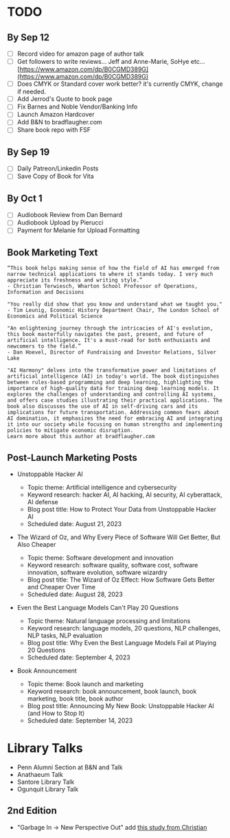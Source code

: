 # TODO

## By Sep 12
* [ ] Record video for amazon page of author talk
* [ ] Get followers to write reviews... Jeff and Anne-Marie, SoHye etc... [https://www.amazon.com/dp/B0CGMD389G](https://www.amazon.com/dp/B0CGMD389G)
* [ ] Does CMYK or Standard cover work better? it's currently CMYK, change if needed.
* [ ] Add Jerrod's Quote to book page
* [ ] Fix Barnes and Noble Vendor/Banking Info
* [ ] Launch Amazon Hardcover
* [ ] Add B&N to bradflaugher.com
* [ ] Share book repo with FSF

## By Sep 19
* [ ] Daily Patreon/Linkedin Posts
* [ ] Save Copy of Book for Vita

## By Oct 1 
* [ ] Audiobook Review from Dan Bernard
* [ ] Audiobook Upload by Pierucci
* [ ] Payment for Melanie for Upload Formatting

## Book Marketing Text

```
“This book helps making sense of how the field of AI has emerged from narrow technical applications to where it stands today. I very much appreciate its freshness and writing style.”
- Christian Terwiesch, Wharton School Professor of Operations, Information and Decisions

"You really did show that you know and understand what we taught you."
- Tim Leunig, Economic History Department Chair, The London School of Economics and Political Science

"An enlightening journey through the intricacies of AI's evolution, this book masterfully navigates the past, present, and future of artificial intelligence. It's a must-read for both enthusiasts and newcomers to the field.”
- Dan Hoevel, Director of Fundraising and Investor Relations, Silver Lake

"AI Harmony" delves into the transformative power and limitations of artificial intelligence (AI) in today's world. The book distinguishes between rules-based programming and deep learning, highlighting the importance of high-quality data for training deep learning models. It explores the challenges of understanding and controlling AI systems, and offers case studies illustrating their practical applications. The book also discusses the use of AI in self-driving cars and its implications for future transportation. Addressing common fears about AI domination, it emphasizes the need for embracing AI and integrating it into our society while focusing on human strengths and implementing policies to mitigate economic disruption.
Learn more about this author at bradflaugher.com
```

## Post-Launch Marketing Posts
- Unstoppable Hacker AI
    - Topic theme: Artificial intelligence and cybersecurity
    - Keyword research: hacker AI, AI hacking, AI security, AI cyberattack, AI defense
    - Blog post title: How to Protect Your Data from Unstoppable Hacker AI
    - Scheduled date: August 21, 2023

- The Wizard of Oz, and Why Every Piece of Software Will Get Better, But Also Cheaper
    - Topic theme: Software development and innovation
    - Keyword research: software quality, software cost, software innovation, software evolution, software wizardry
    - Blog post title: The Wizard of Oz Effect: How Software Gets Better and Cheaper Over Time
    - Scheduled date: August 28, 2023

- Even the Best Language Models Can't Play 20 Questions
    - Topic theme: Natural language processing and limitations
    - Keyword research: language models, 20 questions, NLP challenges, NLP tasks, NLP evaluation
    - Blog post title: Why Even the Best Language 
Models Fail at Playing 20 Questions
    - Scheduled date: September 4, 2023

- Book Announcement
    - Topic theme: Book launch and marketing
    - Keyword research: book announcement, book launch, book marketing, book title, book author
    - Blog post title: Announcing My New Book: Unstoppable Hacker AI (and How to Stop It)
    - Scheduled date: September 14, 2023

# Library Talks
* Penn Alumni Section at B&N and Talk
* Anathaeum Talk
* Santore Library Talk
* Ogunquit Library Talk


## 2nd Edition
* "Garbage In -> New Perspective Out" add [this study from Christian](https://mackinstitute.wharton.upenn.edu/2023/new-working-paper-finds-chatgpt-a-better-innovation-ideator-than-mba-students/)
